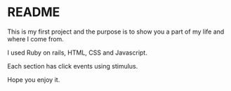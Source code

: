 # README

This is my first project and the purpose is to show you a part of my life and where I come from.

I used Ruby on rails, HTML, CSS and Javascript.

Each section has click events using stimulus. 

Hope you enjoy it.
